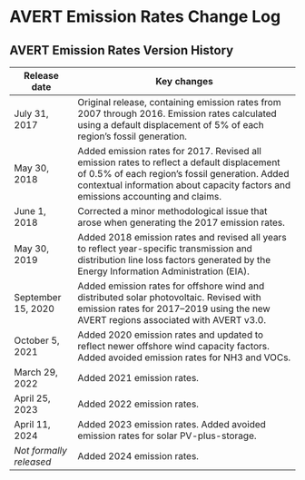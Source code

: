 # AVERT Emission Rates Change Log

## AVERT Emission Rates Version History

| Release date | Key changes |
|----------|----------|
| July 31, 2017	  | Original release, containing emission rates from 2007 through 2016. Emission rates calculated using a default displacement of 5% of each region’s fossil generation. |
| May 30, 2018  | Added emission rates for 2017. Revised all emission rates to reflect a default displacement of 0.5% of each region’s fossil generation. Added contextual information about capacity factors and emissions accounting and claims.  |
| June 1, 2018	| Corrected a minor methodological issue that arose when generating the 2017 emission rates.
| May 30, 2019	| Added 2018 emission rates and revised all years to reflect year-specific transmission and distribution line loss factors generated by the Energy Information Administration (EIA). |
| September 15, 2020 | Added emission rates for offshore wind and distributed solar photovoltaic. Revised with emission rates for 2017–2019 using the new AVERT regions associated with AVERT v3.0. |
| October 5, 2021 | Added 2020 emission rates and updated to reflect newer offshore wind capacity factors. Added avoided emission rates for NH3 and VOCs. | 
| March 29, 2022 | Added 2021 emission rates. |
| April 25, 2023 | Added 2022 emission rates. |
| April 11, 2024 | Added 2023 emission rates. Added avoided emission rates for solar PV-plus-storage. |
| _Not formally released_ | Added 2024 emission rates. |